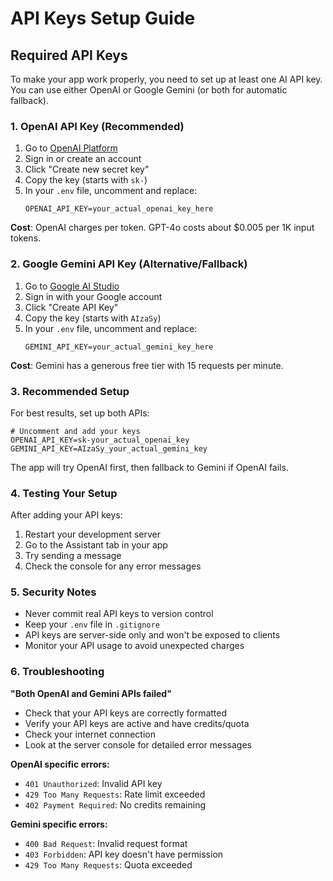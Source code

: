 # API Keys Setup Guide

## Required API Keys

To make your app work properly, you need to set up at least one AI API key. You can use either OpenAI or Google Gemini (or both for automatic fallback).

### 1. OpenAI API Key (Recommended)

1. Go to [OpenAI Platform](https://platform.openai.com/api-keys)
2. Sign in or create an account
3. Click "Create new secret key"
4. Copy the key (starts with `sk-`)
5. In your `.env` file, uncomment and replace:
   ```
   OPENAI_API_KEY=your_actual_openai_key_here
   ```

**Cost**: OpenAI charges per token. GPT-4o costs about $0.005 per 1K input tokens.

### 2. Google Gemini API Key (Alternative/Fallback)

1. Go to [Google AI Studio](https://aistudio.google.com/app/apikey)
2. Sign in with your Google account
3. Click "Create API Key"
4. Copy the key (starts with `AIzaSy`)
5. In your `.env` file, uncomment and replace:
   ```
   GEMINI_API_KEY=your_actual_gemini_key_here
   ```

**Cost**: Gemini has a generous free tier with 15 requests per minute.

### 3. Recommended Setup

For best results, set up both APIs:
```env
# Uncomment and add your keys
OPENAI_API_KEY=sk-your_actual_openai_key
GEMINI_API_KEY=AIzaSy_your_actual_gemini_key
```

The app will try OpenAI first, then fallback to Gemini if OpenAI fails.

### 4. Testing Your Setup

After adding your API keys:
1. Restart your development server
2. Go to the Assistant tab in your app
3. Try sending a message
4. Check the console for any error messages

### 5. Security Notes

- Never commit real API keys to version control
- Keep your `.env` file in `.gitignore`
- API keys are server-side only and won't be exposed to clients
- Monitor your API usage to avoid unexpected charges

### 6. Troubleshooting

**"Both OpenAI and Gemini APIs failed"**
- Check that your API keys are correctly formatted
- Verify your API keys are active and have credits/quota
- Check your internet connection
- Look at the server console for detailed error messages

**OpenAI specific errors:**
- `401 Unauthorized`: Invalid API key
- `429 Too Many Requests`: Rate limit exceeded
- `402 Payment Required`: No credits remaining

**Gemini specific errors:**
- `400 Bad Request`: Invalid request format
- `403 Forbidden`: API key doesn't have permission
- `429 Too Many Requests`: Quota exceeded